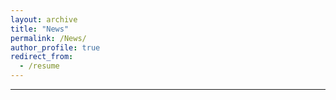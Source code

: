```yaml
---
layout: archive
title: "News"
permalink: /News/
author_profile: true
redirect_from:
  - /resume
---
```


---

